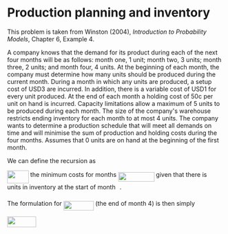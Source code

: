 # Production planning and inventory

This problem is taken from Winston (2004), _Introduction to Probability Models_,
Chapter 6, Example 4.

A company knows that the demand for its product during each of the next four 
months will be as follows: month one, 1 unit; month two, 3 units; month three, 
2 units; and month four, 4 units. At the beginning of each month, the company 
must determine how many units should be produced during the current month. 
During a month in which any units are produced, a setup cost of USD3 are incurred. 
In addition, there is a variable cost of USD1 for every unit produced. At the end 
of each month a holding cost of 50c per unit on hand is incurred. Capacity 
limitations allow a maximum of 5 units to be produced during each month. The 
size of the company's warehouse restricts ending inventory for each month to at 
most 4 units. The company wants to determine a production schedule that will 
meet all demands on time and will minimise the sum of production and holding 
costs during the four months. Assumes that 0 units are on hand at the beginning 
of the first month.

We can define the recursion as

<img src="./svgs/3f224ddc86b2f8b8810eaeb575ba0a15.svg" align=middle width=49.63586759999998pt height=30.137058600000014pt/> the minimum costs for months <img src="./svgs/4f8c1aa08e5de7dbff18dfa5c791bca4.svg?invert_in_darkmode" align=middle width=84.01812704999998pt height=21.18721440000001pt/> given that
there is <img src="svgs/77a3b857d53fb44e33b53e4c8b68351a.svg?invert_in_darkmode" align=middle width=5.663225699999989pt height=21.68300969999999pt/> units in inventory at the start of month <img src="svgs/4f4f4e395762a3af4575de74c019ebb5.svg?invert_in_darkmode" align=middle width=5.936097749999991pt height=20.221802699999984pt/>.

The formulation for <img src="svgs/7844a64f489e558876104e0124ca7b62.svg?invert_in_darkmode" align=middle width=69.87987929999998pt height=22.465723500000017pt/> (the end of month 4) is then simply

<img src="svgs/9dbca326beaa3a5b07042406ae6f0084.svg?invert_in_darkmode" align=middle width=66.98907929999999pt height=24.65753399999998pt/>

